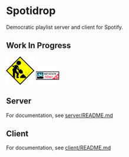 # Spotidrop

Democratic playlist server and client for Spotify.

## Work In Progress

![Under Construction, of course!](temp/construction.gif "Erm.. Under Construction!")
![You have Netscape, right?](temp/iex_net.gif "You have Netscape, right?")

## Server

For documentation, see [server/README.md](server/README.md) 

## Client

For documentation, see [client/README.md](client/README.md)